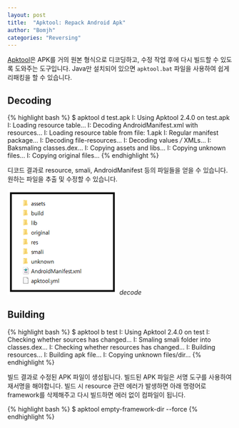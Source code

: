 ```yaml
---
layout: post
title:  "Apktool: Repack Android Apk"
author: "Bomjh"
categories: "Reversing"
---
```


[Apktool](https://ibotpeaches.github.io/Apktool/)은 APK를 거의 원본 형식으로 디코딩하고, 수정 작업 후에 다시 빌드할 수 있도록 도와주는 도구입니다. Java만 설치되어 있으면 `apktool.bat` 파일을 사용하여 쉽게 리패킹을 할 수 있습니다.

## Decoding

{% highlight bash %}
$ apktool d test.apk
I: Using Apktool 2.4.0 on test.apk
I: Loading resource table...
I: Decoding AndroidManifest.xml with resources...
I: Loading resource table from file: 1.apk
I: Regular manifest package...
I: Decoding file-resources...
I: Decoding values */* XMLs...
I: Baksmaling classes.dex...
I: Copying assets and libs...
I: Copying unknown files...
I: Copying original files...
{% endhighlight %}

디코드 결과로 resource, smali, AndroidManifest 등의 파일들을 얻을 수 있습니다. 원하는 파일을 추출 및 수정할 수 있습니다.

![apktool1](https://raw.githubusercontent.com/bomjh/bomjh.github.io/master/assets/apktool1.png)
_decode_

## Building

{% highlight bash %}
$ apktool b test
I: Using Apktool 2.4.0 on test
I: Checking whether sources has changed...
I: Smaling smali folder into classes.dex...
I: Checking whether resources has changed...
I: Building resources...
I: Building apk file...
I: Copying unknown files/dir...
{% endhighlight %}

빌드 결과로 수정된 APK 파일이 생성됩니다. 빌드된 APK 파일은 서명 도구를 사용하여 재서명을 해야합니다. 빌드 시 resource 관련 에러가 발생하면 아래 명령어로 framework를 삭제해주고 다시 빌드하면 에러 없이 컴파일이 됩니다.

{% highlight bash %}
$ apktool empty-framework-dir --force
{% endhighlight %}